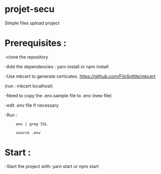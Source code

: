 # projet-secu

Simple files upload project 

# Prerequisites :

-clone the repository

-Add the dependencies : yarn install or npm install

-Use mkcert to generate certicates. https://github.com/FiloSottile/mkcert

 (run :  mkcert localhost)

-Need to copy the .env.sample file to .env (new file)

-edit .env file if necessary

-Run :  
         
         env | grep SSL

         source .env
        
# Start :

-Start the project with: yarn start or npm start
